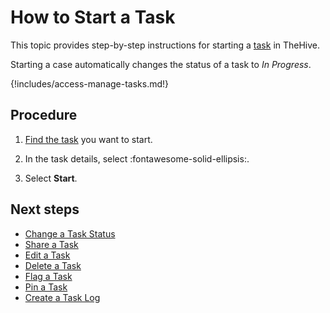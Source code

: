 # How to Start a Task

This topic provides step-by-step instructions for starting a [task](about-tasks.md) in TheHive.

Starting a case automatically changes the status of a task to *In Progress*.

{!includes/access-manage-tasks.md!}

<h2>Procedure</h2>

1. [Find the task](../tasks/search-for-tasks/find-a-task.md) you want to start.

2. In the task details, select :fontawesome-solid-ellipsis:.

3. Select **Start**.

<h2>Next steps</h2>

* [Change a Task Status](change-task-status.md)
* [Share a Task](share-a-task.md)
* [Edit a Task](edit-a-task.md)
* [Delete a Task](delete-a-task.md)
* [Flag a Task](flag-a-task.md)
* [Pin a Task](pin-a-task.md)
* [Create a Task Log](create-a-task-log.md)